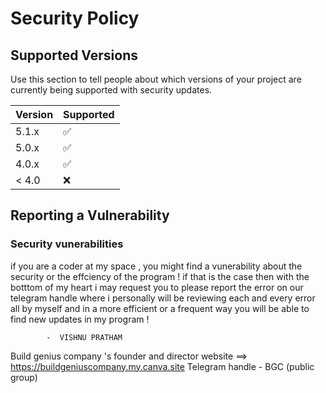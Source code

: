 # Security Policy

## Supported Versions

Use this section to tell people about which versions of your project are
currently being supported with security updates.

| Version | Supported          |
| ------- | ------------------ |
| 5.1.x   | :white_check_mark: |
| 5.0.x   | :white_check_mark:                |
| 4.0.x   | :white_check_mark: |
| < 4.0   | :x:                |

## Reporting a Vulnerability

### Security vunerabilities
if you are a coder at my space , you might find a vunerability about the security or the effciency of the program ! if that is the case then with the botttom of my heart i may request you to please report the error on our telegram handle where i personally will be reviewing each and every  error all by myself and in a more efficient or a frequent way you will be able to find new updates in my program !
            
            -  VISHNU PRATHAM 

Build genius company 's founder and director
website ==> https://buildgeniuscompany.my.canva.site
Telegram handle - 
     BGC (public group)
